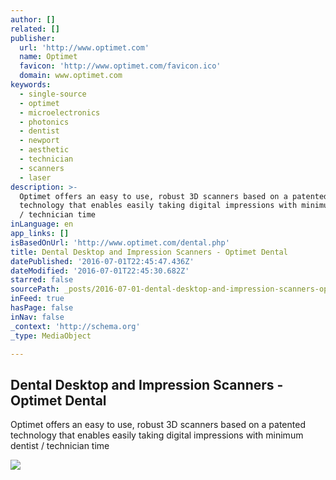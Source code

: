 ```yaml
---
author: []
related: []
publisher:
  url: 'http://www.optimet.com'
  name: Optimet
  favicon: 'http://www.optimet.com/favicon.ico'
  domain: www.optimet.com
keywords:
  - single-source
  - optimet
  - microelectronics
  - photonics
  - dentist
  - newport
  - aesthetic
  - technician
  - scanners
  - laser
description: >-
  Optimet offers an easy to use, robust 3D scanners based on a patented
  technology that enables easily taking digital impressions with minimum dentist
  / technician time
inLanguage: en
app_links: []
isBasedOnUrl: 'http://www.optimet.com/dental.php'
title: Dental Desktop and Impression Scanners - Optimet Dental
datePublished: '2016-07-01T22:45:47.436Z'
dateModified: '2016-07-01T22:45:30.682Z'
starred: false
sourcePath: _posts/2016-07-01-dental-desktop-and-impression-scanners-optimet-dental.md
inFeed: true
hasPage: false
inNav: false
_context: 'http://schema.org'
_type: MediaObject

---
```

<article style=""><h1>Dental Desktop and Impression Scanners - Optimet Dental</h1><p>Optimet offers an easy to use, robust 3D scanners based on a patented technology that enables easily taking digital impressions with minimum dentist / technician time</p><img src="http://www.optimet.com/img/productsdent.jpg" /></article>